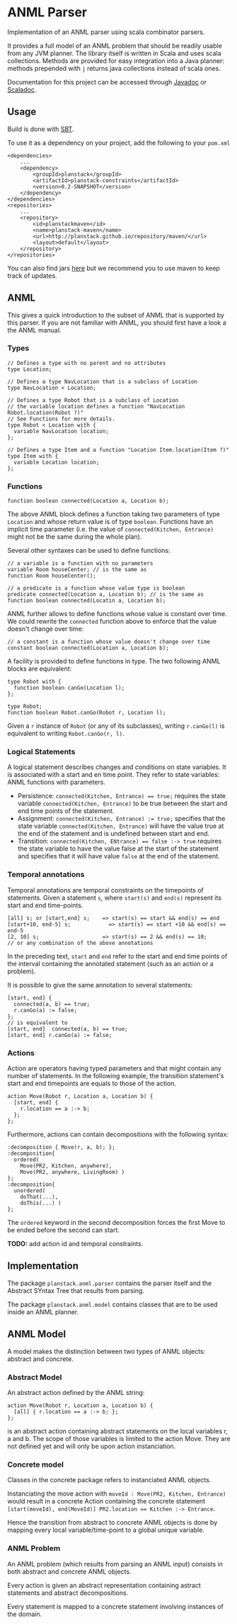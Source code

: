 # ANML Parser

Implementation of an ANML parser using scala combinator parsers.

It provides a full model of an ANML problem that should be readily usable from
any JVM planner.
The library itself is written in Scala and uses scala collections. 
Methods are provided for easy integration into a Java planner: methods
prepended with `j` returns java collections instead of scala ones.

Documentation for this project can be accessed through
[Javadoc](http://planstack.github.io/repository/api/java/anml/) or
[Scaladoc](http://planstack.github.io/repository/api/scala/anml/).

## Usage 

Build is done with [SBT](http://www.scala-sbt.org/).

To use it as a dependency on your project, add the following to your `pom.xml`

```
<dependencies>
    ...
    <dependency>
        <groupId>planstack</groupId>
        <artifactId>planstack-constraints</artifactId>
        <version>0.2-SNAPSHOT</version>
    </dependency>
</dependencies>
<repositories>
    ...
    <repository>
        <id>planstackmaven</id>
        <name>planstack-maven</name>
        <url>http://planstack.github.io/repository/maven/</url>
        <layout>default</layout>
    </repository>
</repositories>
```

You can also find jars [here](http://planstack.github.io/repository/maven/)
but we recommend you to use maven to keep track of updates.

## ANML

This gives a quick introduction to the subset of ANML that is supported
by this parser. 
If you are not familiar with ANML, you should first have a look a the ANML manual.

### Types

```
// Defines a type with no parent and no attributes
type Location;

// Defines a type NavLocation that is a subclass of Location
type NavLocation < Location;

// Defines a type Robot that is a subclass of Location
// the variable location defines a function "NavLocation Robot.location(Robot ?)"
// See Functions for more details.
type Robot < Location with {
  variable NavLocation location;
};

// Defines a type Item and a function "Location Item.location(Item ?)"
type Item with {
  variable Location location;
};
```

### Functions

```
function boolean connected(Location a, Location b);
```

The above ANML block defines a function taking two parameters of type
`Location` and whose return value is of type `boolean`. Functions have an
implicit time parameter (i.e. the value of `connected(Kitchen, Entrance)`
might not be the same during the whole plan).

Several other syntaxes can be used to define functions:

```
// a variable is a function with no parameters
variable Room houseCenter; // is the same as
function Room houseCenter();

// a predicate is a function whose value type is boolean
predicate connected(Location a, Location b); // is the same as
function boolean connected(Locatin a, Location b);
```

ANML further allows to define functions whose value is constant over time. We
could rewrite the `connected` function above to enforce that the value doesn't
change over time: 

```
// a constant is a function whose value doesn't change over time
constant boolean connected(Location a, Location b);
```

A facility is provided to define functions in type. The two following ANML
blocks are equivalent:

```
type Robot with {
  function boolean canGo(Location l);
};
```

```
type Robot;
function boolean Robot.canGo(Robot r, Location l);
```

Given a `r` instance of `Robot` (or any of its subclasses), writing
`r.canGo(l)` is equivalent to writing `Robot.canGo(r, l)`.



### Logical Statements

A logical statement describes changes and conditions on state variables. It is
associated with a start and en time point.
They refer to state variables: ANML functions with parameters.

 - Persistence: `connected(Kitchen, Entrance) == true;` requires the state
   variable `connected(Kitchen, Entrance)` to be true between the start and
   end time points of the statement.
 - Assignment: `connected(Kitchen, Entrance) := true;` specifies that the
   state variable `connected(Kitchen, Entrance)` will have the value true at
   the end of the statement and is undefined between start and end.
 - Transition: `connected(Kitchen, ENtrance) == false :-> true` requires the
   state variable to have the value false at the start of the statement and
   specifies that it will have value `false` at the end of the statement.
   
   
### Temporal annotations

Temporal annotations are temporal constraints on the timepoints of
statements. Given a statement `s`, where `start(s)` and `end(s)` represent its
start and end time-points.

```
[all] s; or [start,end] s;    => start(s) == start && end(s) == end
[start+10, end-5] s;            => start(s) == start +10 && end(s) == end-5
[2, 10] s;                    => start(s) == 2 && end(s) == 10;
// or any combination of the above annotations
```

In the preceding text, `start` and `end` refer to the start and end time
points of the interval containing the annotated statement (such as an action
or a problem).

It is possible to give the same annotation to several statements:

``` 
[start, end] {
  connected(a, b) == true;
  r.canGo(a) := false;
};
// is equivalent to
[start, end]  connected(a, b) == true;
[start, end] r.canGo(a) := false;
```

### Actions

Action are operators having typed parameters and that might contain any number
of statements. In the following example, the transition statement's start and
end timepoints are equals to those of the action.

```
action Move(Robot r, Location a, Location b) {
  [start, end] {
    r.location == a :-> b;
  };
};
```

Furthermore, actions can contain decompositions with the following syntax:

```
:decomposition { Move(r, a, b); };
:decomposition{ 
  ordered( 
    Move(PR2, Kitchen, anywhere), 
    Move(PR2, anywhere, LivingRoom) )
};
:decomposition{
  unordered(
    doThat(...),
    doThis(...) )
};
```

The `ordered` keyword in the second decomposition forces the first Move to be
ended before the second can start.

**TODO:** add action id and temporal constraints.






## Implementation

The package `planstack.anml.parser` contains the parser itself and the
Abstract SYntax Tree that results from parsing.

The package `planstack.anml.model` contains classes that are to be used inside
an ANML planner.

## ANML Model

A model makes the distinction between two types of ANML objects: abstract
and concrete.

### Abstract Model

An abstract action defined by the ANML string:

```
action Move(Robot r, Location a, Location b) {
  [all] { r.location == a :-> b; };
};
```

is an abstract action containing abstract statements on the local variables r, a and
b. 
The scope of those variables is limited to the action Move.
They are not defined yet and will only be upon action instanciation.


### Concrete model

Classes in the concrete package refers to instanciated ANML objects.

Instanciating the move action with `moveId : Move(PR2, Kitchen, Entrance)` would result
in a concrete Action containing the concrete statement 
`[start(moveId), end(MoveId)] PR2.location == Kitchen :-> Entrance`.

Hence the transition from abstract to concrete ANML objects is done by mapping
every local variable/time-point to a global unique variable.

### ANML Problem

An ANML problem (which results from parsing an ANML input) consists in both
abstract and concrete ANML objects.

Every action is given an abstract representation containing astract statements
and abstract decompositions.

Every statement is mapped to a concrete statement involving instances of the domain.
